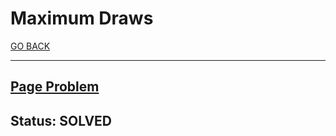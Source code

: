 # Maximum Draws

[GO BACK](../README.md)

___

## [Page Problem](https://www.hackerrank.com/challenges/maximum-draws/problem)

## Status: SOLVED
